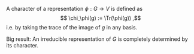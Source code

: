 A character of a representation $\phi: G\to V$ is defined as 
$$
\chi_\phi(g) := \Tr(\phi(g))
,$$
i.e. by taking the trace of the image of $g$ in any basis.

Big result:
An irreducible representation of _G_ is completely determined by its character.